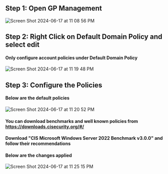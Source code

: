 ## Step 1: Open GP Management
![Screen Shot 2024-06-17 at 11 08 56 PM](https://github.com/jasmilan0/projects/assets/58121854/12cb7934-0463-46cf-8ee2-f1a251e7dea1)

## Step 2: Right Click on Default Domain Policy and select edit
#### Only configure account policies under Default Domain Policy
![Screen Shot 2024-06-17 at 11 19 48 PM](https://github.com/jasmilan0/projects/assets/58121854/75d81b36-9c01-4e35-824b-f35fc6387add)

## Step 3: Configure the Policies
#### Below are the default policies
![Screen Shot 2024-06-17 at 11 20 52 PM](https://github.com/jasmilan0/projects/assets/58121854/8bb3a597-3964-4bbb-bd56-c0a131bda704)

#### You can download benchmarks and well known policies from https://downloads.cisecurity.org/#/
#### Download "CIS Microsoft Windows Server 2022 Benchmark v3.0.0" and follow their recommendations

#### Below are the changes applied
![Screen Shot 2024-06-17 at 11 25 15 PM](https://github.com/jasmilan0/projects/assets/58121854/f8bcd714-b4c8-4747-9131-24d6c7883929)







